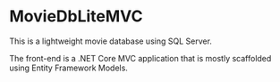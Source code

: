 # MovieDbLiteMVC
This is a lightweight movie database using SQL Server.  

The front-end is a .NET Core MVC application that is mostly scaffolded using Entity Framework Models.  
